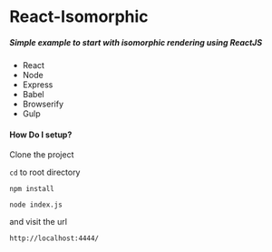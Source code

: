 # React-Isomorphic


##### Simple example to start with isomorphic rendering using ReactJS

- React
- Node
- Express
- Babel
- Browserify
- Gulp 

#### How Do I setup?
Clone the project

`cd` to root directory

`npm install`

`node index.js`

and visit the url

`http://localhost:4444/`

